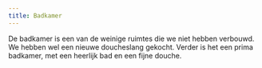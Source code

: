```yaml
---
title: Badkamer
---
```


De badkamer is een van de weinige ruimtes die we niet hebben verbouwd. We hebben wel een nieuwe doucheslang gekocht. Verder is het een prima badkamer, met een heerlijk bad en een fijne douche.